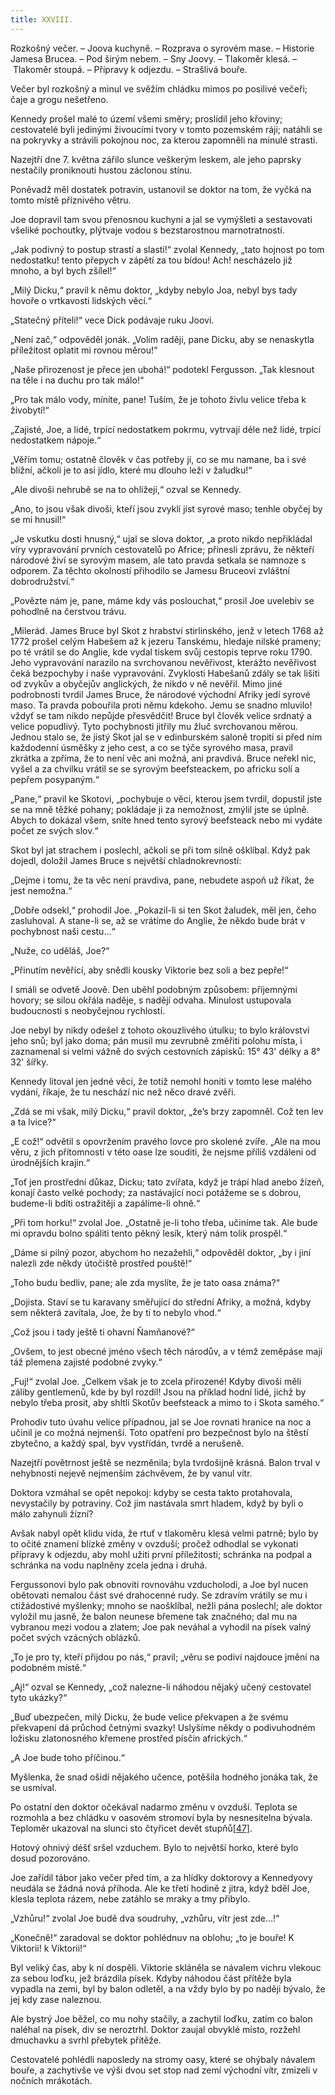 ```yaml
---
title: XXVIII.
---
```


Rozkošný večer. – Joova kuchyně. – Rozprava o syrovém mase. – Historie Jamesa Brucea. – Pod širým nebem. – Sny Joovy. – Tlakoměr klesá. – Tlakoměr stoupá. – Přípravy k odjezdu. – Strašlivá bouře.

Večer byl rozkošný a minul ve svěžím chládku mimos po posilivé večeři; čaje a grogu nešetřeno.

Kennedy prošel malé to území všemi směry; proslídil jeho křoviny; cestovatelé byli jedinými živoucími tvory v tomto pozemském ráji; natáhli se na pokryvky a strávili pokojnou noc, za kterou zapomněli na minulé strasti.

Nazejtří dne 7. května zářilo slunce veškerým leskem, ale jeho paprsky nestačily proniknouti hustou záclonou stínu.

Poněvadž měl dostatek potravin, ustanovil se doktor na tom, že vyčká na tomto místě příznivého větru.

Joe dopravil tam svou přenosnou kuchyni a jal se vymýšleti a sestavovati všeliké pochoutky, plýtvaje vodou s bezstarostnou marnotratností.

„Jak podivný to postup strastí a slastí!“ zvolal Kennedy, „tato hojnost po tom nedostatku! tento přepych v zápětí za tou bídou! Ach! nescházelo již mnoho, a byl bych zšílel!“

„Milý Dicku,“ pravil k němu doktor, „kdyby nebylo Joa, nebyl bys tady hovoře o vrtkavosti lidských věcí.“

„Statečný příteli!“ vece Dick podávaje ruku Joovi.

„Není zač,“ odpověděl jonák. „Volím raději, pane Dicku, aby se nenaskytla příležitost oplatit mi rovnou měrou!“

„Naše přirozenost je přece jen ubohá!“ podotekl Fergusson. „Tak klesnout na těle i na duchu pro tak málo!“

„Pro tak málo vody, míníte, pane! Tuším, že je tohoto živlu velice třeba k živobytí!“

„Zajisté, Joe, a lidé, trpící nedostatkem pokrmu, vytrvají déle než lidé, trpící nedostatkem nápoje.“

„Věřím tomu; ostatně člověk v čas potřeby jí, co se mu namane, ba i své bližní, ačkoli je to asi jídlo, které mu dlouho leží v žaludku!“

„Ale divoši nehrubě se na to ohlížejí,“ ozval se Kennedy.

„Ano, to jsou však divoši, kteří jsou zvyklí jíst syrové maso; tenhle obyčej by se mi hnusil!“

„Je vskutku dosti hnusný,“ ujal se slova doktor, „a proto nikdo nepřikládal víry vypravování prvních cestovatelů po Africe; přinesli zprávu, že někteří národové živí se syrovým masem, ale tato pravda setkala se namnoze s odporem. Za těchto okolností přihodilo se Jamesu Bruceovi zvláštní dobrodružství.“

„Povězte nám je, pane, máme kdy vás poslouchat,“ prosil Joe uvelebiv se pohodlně na čerstvou trávu.

„Milerád. James Bruce byl Skot z hrabství stirlinského, jenž v letech 1768 až 1772 prošel celým Habešem až k jezeru Tanskému, hledaje nilské prameny; po té vrátil se do Anglie, kde vydal tiskem svůj cestopis teprve roku 1790. Jeho vypravování narazilo na svrchovanou nevěřivost, kterážto nevěřivost čeká bezpochyby i naše vypravování. Zvyklosti Habešanů zdály se tak lišiti od zvykův a obyčejův anglických, že nikdo v ně nevěřil. Mimo jiné podrobnosti tvrdil James Bruce, že národové východní Afriky jedí syrové maso. Ta pravda pobouřila proti němu kdekoho. Jemu se snadno mluvilo! vždyť se tam nikdo nepůjde přesvědčit! Bruce byl člověk velice srdnatý a velice popudlivý. Tyto pochybnosti jitřily mu žluč svrchovanou měrou. Jednou stalo se, že jistý Skot jal se v edinburském saloně tropiti si před ním každodenní úsměšky z jeho cest, a co se týče syrového masa, pravil zkrátka a zpříma, že to není věc ani možná, ani pravdivá. Bruce neřekl nic, vyšel a za chvilku vrátil se se syrovým beefsteackem, po africku solí a pepřem posypaným.“

„Pane,“ pravil ke Skotovi, „pochybuje o věci, kterou jsem tvrdil, dopustil jste se na mně těžké pohany; pokládaje ji za nemožnost, zmýlil jste se úplně. Abych to dokázal všem, sníte hned tento syrový beefsteack nebo mi vydáte počet ze svých slov.“

Skot byl jat strachem i poslechl, ačkoli se při tom silně ošklíbal. Když pak dojedl, doložil James Bruce s největší chladnokrevností:

„Dejme i tomu, že ta věc není pravdiva, pane, nebudete aspoň už říkat, že jest nemožna.“

„Dobře odsekl,“ prohodil Joe. „Pokazil-li si ten Skot žaludek, měl jen, čeho zasluhoval. A stane-li se, až se vrátíme do Anglie, že někdo bude brát v pochybnost naši cestu…“

„Nuže, co uděláš, Joe?“

„Přinutím nevěřící, aby snědli kousky Viktorie bez soli a bez pepře!“

I smáli se odvetě Joově. Den uběhl podobným způsobem: příjemnými hovory; se silou okřála naděje, s nadějí odvaha. Minulost ustupovala budoucnosti s neobyčejnou rychlostí.

Joe nebyl by nikdy odešel z tohoto okouzlivého útulku; to bylo království jeho snů; byl jako doma; pán musil mu zevrubně změřiti polohu místa, i zaznamenal si velmi vážně do svých cestovních zápisků: 15° 43' délky a 8° 32' šířky.

Kennedy litoval jen jedné věci, že totiž nemohl honiti v tomto lese malého vydání, říkaje, že tu neschází nic než něco dravé zvěři.

„Zdá se mi však, milý Dicku,“ pravil doktor, „že’s brzy zapomněl. Což ten lev a ta lvice?“

„E což!“ odvětil s opovržením pravého lovce pro skolené zvíře. „Ale na mou věru, z jich přítomnosti v této oase lze souditi, že nejsme příliš vzdáleni od úrodnějších krajin.“

„Toť jen prostřední důkaz, Dicku; tato zvířata, když je trápí hlad anebo žízeň, konají často velké pochody; za nastávající noci potážeme se s dobrou, budeme-li bdíti ostražitěji a zapálíme-li ohně.“

„Při tom horku!“ zvolal Joe. „Ostatně je-li toho třeba, učiníme tak. Ale bude mi opravdu bolno spáliti tento pěkný lesík, který nám tolik prospěl.“

„Dáme si pilný pozor, abychom ho nezažehli,“ odpověděl doktor, „by i jiní nalezli zde někdy útočiště prostřed pouště!“

„Toho budu bedliv, pane; ale zda myslíte, že je tato oasa známa?“

„Dojista. Staví se tu karavany směřující do střední Afriky, a možná, kdyby sem některá zavítala, Joe, že by ti to nebylo vhod.“

„Což jsou i tady ještě ti ohavní Ňamňanové?“

„Ovšem, to jest obecné jméno všech těch národův, a v témž zeměpáse mají táž plemena zajisté podobné zvyky.“

„Fuj!“ zvolal Joe. „Celkem však je to zcela přirozené! Kdyby divoši měli záliby gentlemenů, kde by byl rozdíl! Jsou na příklad hodní lidé, jichž by nebylo třeba prosit, aby shltli Skotův beefsteack a mimo to i Skota samého.“

Prohodiv tuto úvahu velice případnou, jal se Joe rovnati hranice na noc a učinil je co možná nejmenší. Toto opatření pro bezpečnost bylo na štěstí zbytečno, a každý spal, byv vystřídán, tvrdě a nerušeně.

Nazejtří povětrnost ještě se nezměnila; byla tvrdošijně krásná. Balon trval v nehybnosti nejevě nejmenším záchvěvem, že by vanul vítr.

Doktora vzmáhal se opět nepokoj: kdyby se cesta takto protahovala, nevystačily by potraviny. Což jim nastávala smrt hladem, když by byli o málo zahynuli žízní?

Avšak nabyl opět klidu vida, že rtuť v tlakoměru klesá velmi patrně; bylo by to očité znamení blízké změny v ovzduší; pročež odhodlal se vykonati přípravy k odjezdu, aby mohl užiti první příležitosti; schránka na podpal a schránka na vodu naplněny zcela jedna i druhá.

Fergussonovi bylo pak obnoviti rovnováhu vzducholodi, a Joe byl nucen obětovati nemalou část své drahocenné rudy. Se zdravím vrátily se mu i ctižádostivé myšlenky; mnoho se naošklíbal, nežli pána poslechl; ale doktor vyložil mu jasně, že balon neunese břemene tak značného; dal mu na vybranou mezi vodou a zlatem; Joe pak neváhal a vyhodil na písek valný počet svých vzácných oblázků.

„To je pro ty, kteří přijdou po nás,“ pravil; „věru se podiví najdouce jmění na podobném místě.“

„Aj!“ ozval se Kennedy, „což nalezne-li náhodou nějaký učený cestovatel tyto ukázky?“

„Buď ubezpečen, milý Dicku, že bude velice překvapen a že svému překvapení dá průchod četnými svazky! Uslyšíme někdy o podivuhodném ložisku zlatonosného křemene prostřed písčin afrických.“

„A Joe bude toho příčinou.“

Myšlenka, že snad ošidí nějakého učence, potěšila hodného jonáka tak, že se usmíval.

Po ostatní den doktor očekával nadarmo změnu v ovzduší. Teplota se rozmohla a bez chládku v oasovém stromoví byla by nesnesitelna bývala. Teploměr ukazoval na slunci sto čtyřicet devět stupňů[\[47\]](./resources/undefined).

Hotový ohnivý déšť sršel vzduchem. Bylo to největší horko, které bylo dosud pozorováno.

Joe zařídil tábor jako večer před tím, a za hlídky doktorovy a Kennedyovy neudála se žádná nová příhoda. Ale ke třetí hodině z jitra, když bděl Joe, klesla teplota rázem, nebe zatáhlo se mraky a tmy přibylo.

„Vzhůru!“ zvolal Joe budě dva soudruhy, „vzhůru, vítr jest zde…!“

„Konečně!“ zaradoval se doktor pohlédnuv na oblohu; „to je bouře! K Viktorii! k Viktorii!“

Byl veliký čas, aby k ní dospěli. Viktorie skláněla se návalem vichru vlekouc za sebou loďku, jež brázdila písek. Kdyby náhodou část přítěže byla vypadla na zemi, byl by balon odletěl, a na vždy bylo by po naději bývalo, že jej kdy zase naleznou.

Ale bystrý Joe běžel, co mu nohy stačily, a zachytil loďku, zatím co balon naléhal na písek, div se neroztrhl. Doktor zaujal obvyklé místo, rozžehl dmuchavku a svrhl přebytek přítěže.

Cestovatelé pohlédli naposledy na stromy oasy, které se ohýbaly návalem bouře, a zachytivše ve výši dvou set stop nad zemí východní vítr, zmizeli v nočních mrákotách.
